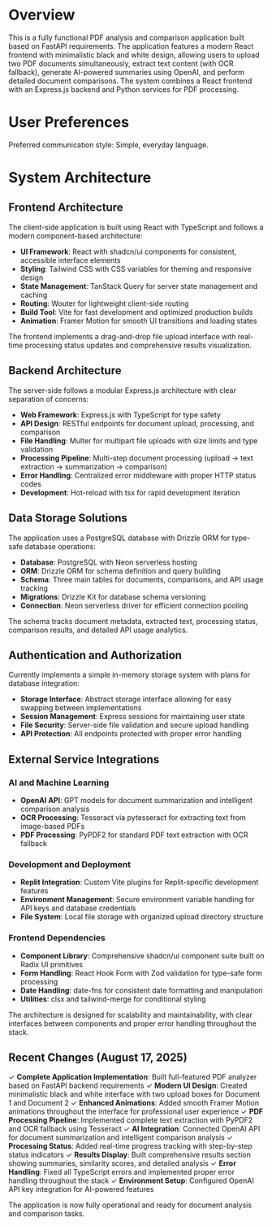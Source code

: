# Overview

This is a fully functional PDF analysis and comparison application built based on FastAPI requirements. The application features a modern React frontend with minimalistic black and white design, allowing users to upload two PDF documents simultaneously, extract text content (with OCR fallback), generate AI-powered summaries using OpenAI, and perform detailed document comparisons. The system combines a React frontend with an Express.js backend and Python services for PDF processing.

# User Preferences

Preferred communication style: Simple, everyday language.

# System Architecture

## Frontend Architecture
The client-side application is built using React with TypeScript and follows a modern component-based architecture:

- **UI Framework**: React with shadcn/ui components for consistent, accessible interface elements
- **Styling**: Tailwind CSS with CSS variables for theming and responsive design
- **State Management**: TanStack Query for server state management and caching
- **Routing**: Wouter for lightweight client-side routing
- **Build Tool**: Vite for fast development and optimized production builds
- **Animation**: Framer Motion for smooth UI transitions and loading states

The frontend implements a drag-and-drop file upload interface with real-time processing status updates and comprehensive results visualization.

## Backend Architecture
The server-side follows a modular Express.js architecture with clear separation of concerns:

- **Web Framework**: Express.js with TypeScript for type safety
- **API Design**: RESTful endpoints for document upload, processing, and comparison
- **File Handling**: Multer for multipart file uploads with size limits and type validation
- **Processing Pipeline**: Multi-step document processing (upload → text extraction → summarization → comparison)
- **Error Handling**: Centralized error middleware with proper HTTP status codes
- **Development**: Hot-reload with tsx for rapid development iteration

## Data Storage Solutions
The application uses a PostgreSQL database with Drizzle ORM for type-safe database operations:

- **Database**: PostgreSQL with Neon serverless hosting
- **ORM**: Drizzle ORM for schema definition and query building
- **Schema**: Three main tables for documents, comparisons, and API usage tracking
- **Migrations**: Drizzle Kit for database schema versioning
- **Connection**: Neon serverless driver for efficient connection pooling

The schema tracks document metadata, extracted text, processing status, comparison results, and detailed API usage analytics.

## Authentication and Authorization
Currently implements a simple in-memory storage system with plans for database integration:

- **Storage Interface**: Abstract storage interface allowing for easy swapping between implementations
- **Session Management**: Express sessions for maintaining user state
- **File Security**: Server-side file validation and secure upload handling
- **API Protection**: All endpoints protected with proper error handling

## External Service Integrations

### AI and Machine Learning
- **OpenAI API**: GPT models for document summarization and intelligent comparison analysis
- **OCR Processing**: Tesseract via pytesseract for extracting text from image-based PDFs
- **PDF Processing**: PyPDF2 for standard PDF text extraction with OCR fallback

### Development and Deployment
- **Replit Integration**: Custom Vite plugins for Replit-specific development features
- **Environment Management**: Secure environment variable handling for API keys and database credentials
- **File System**: Local file storage with organized upload directory structure

### Frontend Dependencies
- **Component Library**: Comprehensive shadcn/ui component suite built on Radix UI primitives
- **Form Handling**: React Hook Form with Zod validation for type-safe form processing
- **Date Handling**: date-fns for consistent date formatting and manipulation
- **Utilities**: clsx and tailwind-merge for conditional styling

The architecture is designed for scalability and maintainability, with clear interfaces between components and proper error handling throughout the stack.

## Recent Changes (August 17, 2025)

✓ **Complete Application Implementation**: Built full-featured PDF analyzer based on FastAPI backend requirements
✓ **Modern UI Design**: Created minimalistic black and white interface with two upload boxes for Document 1 and Document 2
✓ **Enhanced Animations**: Added smooth Framer Motion animations throughout the interface for professional user experience
✓ **PDF Processing Pipeline**: Implemented complete text extraction with PyPDF2 and OCR fallback using Tesseract
✓ **AI Integration**: Connected OpenAI API for document summarization and intelligent comparison analysis
✓ **Processing Status**: Added real-time progress tracking with step-by-step status indicators
✓ **Results Display**: Built comprehensive results section showing summaries, similarity scores, and detailed analysis
✓ **Error Handling**: Fixed all TypeScript errors and implemented proper error handling throughout the stack
✓ **Environment Setup**: Configured OpenAI API key integration for AI-powered features

The application is now fully operational and ready for document analysis and comparison tasks.